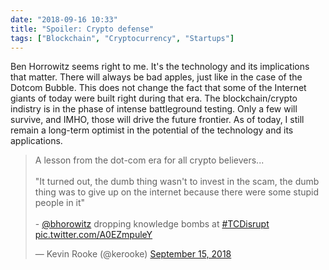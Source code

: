 ```yaml
---
date: "2018-09-16 10:33"
title: "Spoiler: Crypto defense"
tags: ["Blockchain", "Cryptocurrency", "Startups"]
---
```

Ben Horrowitz seems right to me. It's the technology and its implications that matter. There will always be bad apples, just like in the case of the Dotcom Bubble. This does not change the fact that some of the Internet giants of today were built right during that era. The blockchain/crypto indistry is in the phase of intense battleground testing. Only a few will survive, and IMHO, those will drive the future frontier. As of today, I still remain a long-term optimist in the potential of the technology and its applications.

<blockquote class="twitter-tweet" data-lang="en"><p lang="en" dir="ltr">A lesson from the dot-com era for all crypto believers...<br><br>&quot;It turned out, the dumb thing wasn&#39;t to invest in the scam, the dumb thing was to give up on the internet because there were some stupid people in it&quot;<br><br>- <a href="https://twitter.com/bhorowitz?ref_src=twsrc%5Etfw">@bhorowitz</a> dropping knowledge bombs at <a href="https://twitter.com/hashtag/TCDisrupt?src=hash&amp;ref_src=twsrc%5Etfw">#TCDisrupt</a> <a href="https://t.co/A0EZmpuleY">pic.twitter.com/A0EZmpuleY</a></p>&mdash; Kevin Rooke (@kerooke) <a href="https://twitter.com/kerooke/status/1041000160409481216?ref_src=twsrc%5Etfw">September 15, 2018</a></blockquote>
<script async src="https://platform.twitter.com/widgets.js" charset="utf-8"></script>
